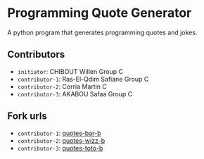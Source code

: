 # Programming Quote Generator

A python program that generates programming quotes and jokes.

## Contributors
- `initiator`: CHIBOUT Willen  Group C
- `contributor-1`: Ras-El-Qdim Safiane Group C
- `contributor-2`: Corria Martin C 
- `contributor-3`: AKABOU Safaa Group C 

## Fork urls
- `contributor-1`: [quotes-bar-b](url-1)
- `contributor-2`: [quotes-wizz-b](url-2)
- `contributor-3`: [quotes-toto-b](url-3)
